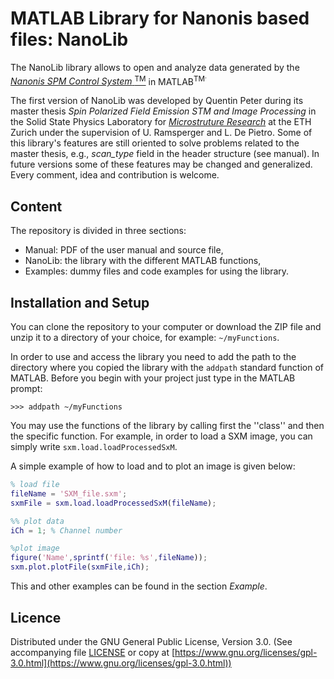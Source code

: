 # MATLAB Library for Nanonis based files: NanoLib

The NanoLib library allows to open and analyze data generated by the [*Nanonis SPM Control System* <sup>TM<sup>](http://www.specs-zurich.com/en/home.html;jsessionid=FCD8A587EE447665C3F4A8CC374671EE) in MATLAB<sup>TM<sup>.

The first version of NanoLib was developed by Quentin Peter during its master thesis *Spin Polarized Field Emission STM and Image Processing* in the Solid State Physics Laboratory for [*Microstruture Research*](http://www.microstructure.ethz.ch) at the ETH Zurich under the supervision of U. Ramsperger and L. De Pietro.
Some of this library's features are still oriented to solve problems related to the master thesis, e.g., *scan_type* field in the header structure (see manual). In future versions some of these features may be changed and generalized. Every comment, idea and contribution is welcome.

## Content

The repository is divided in three sections:
* Manual: PDF of the user manual and source file,
* NanoLib: the library with the different MATLAB functions,
* Examples: dummy files and code examples for using the library.

## Installation and Setup

You can clone the repository to your computer or download the ZIP file and unzip it to a directory of your choice, for example: ```~/myFunctions```.

In order to use and access the library you need to add the path to the directory where you copied the library with the ```addpath``` standard function of MATLAB. Before you begin with your project just type in the MATLAB prompt:
```
>>> addpath ~/myFunctions
```

You may use the functions of the library by calling first the ''class'' and then the specific function. For example, in order to load a SXM image, you can simply write ```sxm.load.loadProcessedSxM```.

A simple example of how to load and to plot an image is given below:

```matlab
% load file
fileName = 'SXM_file.sxm';
sxmFile = sxm.load.loadProcessedSxM(fileName);

%% plot data
iCh = 1; % Channel number

%plot image
figure('Name',sprintf('file: %s',fileName));
sxm.plot.plotFile(sxmFile,iCh);
```

This and other examples can be found in the section *Example*.

## Licence

Distributed under the GNU General Public License, Version 3.0. (See accompanying file [LICENSE](LICENSE) or copy at [https://www.gnu.org/licenses/gpl-3.0.html](https://www.gnu.org/licenses/gpl-3.0.html))
